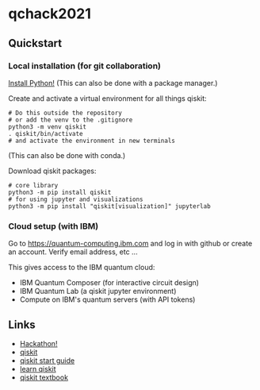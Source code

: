 # qchack2021

## Quickstart

### Local installation (for git collaboration)

[Install Python!](https://www.python.org/downloads/)
(This can also be done with a package manager.)

Create and activate a virtual environment for all things qiskit:

```
# Do this outside the repository
# or add the venv to the .gitignore
python3 -m venv qiskit
. qiskit/bin/activate
# and activate the environment in new terminals
```

(This can also be done with conda.)

Download qiskit packages:

```
# core library
python3 -m pip install qiskit 
# for using jupyter and visualizations
python3 -m pip install "qiskit[visualization]" jupyterlab
```

### Cloud setup (with IBM)

Go to https://quantum-computing.ibm.com
and log in with github or create an account.
Verify email address, etc ...

This gives access to the IBM quantum cloud:
- IBM Quantum Composer (for interactive circuit design)
- IBM Quantum Lab (a qiskit jupyter environment)
- Compute on IBM's quantum servers (with API tokens)

## Links

- [Hackathon!](https://www.qchack.io/)
- [qiskit](https://qiskit.org/)
- [qiskit start guide](https://qiskit.org/documentation/getting_started.html)
- [learn qiskit](https://qiskit.org/learn)
- [qiskit textbook](https://qiskit.org/textbook)
